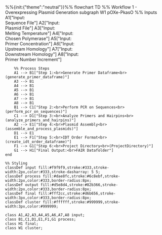 %%{init:{"theme":"neutral"}}%%
flowchart TD
%% Workflow 1 - Overexpressing Plasmid Generation
subgraph W1 pOXe-PkasO
%% Inputs
A1["Input:<br>Sequence File"]
A2["Input:<br>Plasmid File"]
A3["Input:<br>Melting Temperature"]
A4["Input:<br>Chosen Polymerase"]
A5["Input:<br>Primer Concentration"]
A6["Input:<br>Upstream Homology"]
A7["Input:<br>Downstream Homology"]
A8["Input:<br>Primer Number Increment"]

        %% Process Steps
        A1 --> B1["Step 1:<br>Generate Primer Dataframe<br>(generate_primer_dataframe)"]
        A3 --> B1
        A4 --> B1
        A5 --> B1
        A6 --> B1
        A7 --> B1
        A8 --> B1
        B1 --> C1["Step 2:<br>Perform PCR on Sequences<br>(perform_pcr_on_sequences)"]
        C1 --> D1["Step 3:<br>Analyze Primers and Hairpins<br>(analyze_primers_and_hairpins)"]
        A2 --> E1["Step 4:<br>Plasmid Assembly<br>(assemble_and_process_plasmids)"]
        D1 --> E1
        E1 --> F1["Step 5:<br>IDT Order Format<br>(create_idt_order_dataframe)"]
        F1 --> G1["Step 6:<br>Project Directory<br>(ProjectDirectory)"]
        G1 --> H1["Final Output:<br>FAIR Datafolder"]
    end

    %% Styling
    classDef input fill:#f9f9f9,stroke:#333,stroke-width:2px,color:#333,stroke-dasharray: 5 5;
    classDef process fill:#dae8fc,stroke:#6c8ebf,stroke-width:2px,color:#333,border-radius:8px;
    classDef output fill:#d5e8d4,stroke:#82b366,stroke-width:2px,color:#333,border-radius:8px;
    classDef final fill:#fff2cc,stroke:#d6b656,stroke-width:3px,color:#333,border-radius:8px;
    classDef cluster fill:#ffffff,stroke:#999999,stroke-width:3px,color:#999999;

    class A1,A2,A3,A4,A5,A6,A7,A8 input;
    class B1,C1,D1,E1,F1,G1 process;
    class H1 final;
    class W1 cluster;
